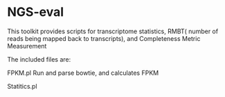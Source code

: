 NGS-eval
========

This toolkit provides scripts for transcriptome statistics, RMBT( number of reads being mapped back to transcripts), and Completeness Metric  Measurement 

The included files are: 

FPKM.pl  Run and parse bowtie, and calculates FPKM

Statitics.pl 
